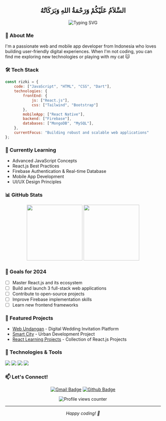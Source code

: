 <h2 align="center">السَّلاَمُ عَلَيْكُمْ وَرَحْمَةُ اللهِ وَبَرَكَاتُهُ</h2>

<div align="center">
  <img src="https://readme-typing-svg.herokuapp.com?font=Fira+Code&weight=600&size=22&pause=1000&color=3498DB&center=true&vCenter=true&random=false&width=440&lines=Hi+there!+I'm+Rizki;Frontend+Developer;Mobile+App+Enthusiast" alt="Typing SVG" />
</div>

### 👋 About Me
I'm a passionate web and mobile app developer from Indonesia who loves building user-friendly digital experiences. When I'm not coding, you can find me exploring new technologies or playing with my cat 🐱

### 🛠 Tech Stack
```javascript
const rizki = {
    code: ["JavaScript", "HTML", "CSS", "Dart"],
    technologies: {
        frontEnd: {
            js: ["React.js"],
            css: ["Tailwind", "Bootstrap"]
        },
        mobileApp: ["React Native"],
        backend: ["Firebase"],
        databases: ["MongoDB", "MySQL"],
    },
    currentFocus: "Building robust and scalable web applications"
};
```

### 🌱 Currently Learning
- Advanced JavaScript Concepts
- React.js Best Practices
- Firebase Authentication & Real-time Database
- Mobile App Development
- UI/UX Design Principles

### 📊 GitHub Stats
<div align="center">
  <img height="180em" src="https://github-readme-stats.vercel.app/api?username=Rizki-Fik1&show_icons=true&theme=tokyonight&include_all_commits=true&count_private=true"/>
  <img height="180em" src="https://github-readme-stats.vercel.app/api/top-langs/?username=Rizki-Fik1&layout=compact&langs_count=7&theme=tokyonight"/>
</div>

### 🎯 Goals for 2024
- [ ] Master React.js and its ecosystem
- [ ] Build and launch 3 full-stack web applications
- [ ] Contribute to open-source projects
- [ ] Improve Firebase implementation skills
- [ ] Learn new frontend frameworks

### 🚀 Featured Projects
- [Web Undangan](https://github.com/Rizki-Fik1/undangan) - Digital Wedding Invitation Platform
- [Smart City](https://github.com/Rizki-Fik1/smart-city) - Urban Development Project
- [React Learning Projects](https://github.com/Rizki-Fik1/belajar-reactvite) - Collection of React.js Projects

### 🔧 Technologies & Tools
![](https://img.shields.io/badge/Code-JavaScript-informational?style=flat&logo=javascript&logoColor=white&color=2bbc8a)
![](https://img.shields.io/badge/Code-React-informational?style=flat&logo=react&logoColor=white&color=2bbc8a)
![](https://img.shields.io/badge/Tools-Firebase-informational?style=flat&logo=firebase&logoColor=white&color=2bbc8a)
![](https://img.shields.io/badge/Tools-Git-informational?style=flat&logo=git&logoColor=white&color=2bbc8a)

### 📫 Let's Connect!
<div align="center">
  
[![Gmail Badge](https://img.shields.io/badge/-Gmail-c14438?style=flat&logo=Gmail&logoColor=white&link=mailto:your.email@gmail.com)](mailto:your.email@gmail.com)
[![Github Badge](https://img.shields.io/badge/-Github-232323?style=flat&logo=Github&logoColor=white&link=https://github.com/Rizki-Fik1)](https://github.com/Rizki-Fik1)
  
</div>

<div align="center">
  <img src="https://komarev.com/ghpvc/?username=Rizki-Fik1&style=flat-square&color=blue" alt="Profile views counter"/>
</div>

---
<div align="center">
  <i>Happy coding! 🚀</i>
</div>
